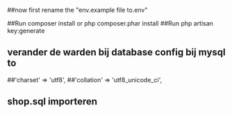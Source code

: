 ##now first rename the "env.example file to.env"

 ##Run composer install or php composer.phar install
 ##Run php artisan key:generate
## verander de warden bij database config  bij  mysql to 
 ##'charset' => 'utf8',
 ##'collation' => 'utf8_unicode_ci',
 
## shop.sql importeren 

